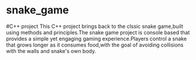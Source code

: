 # snake_game
#C++ project
This C++ project brings back to the clssic snake game,built using methods and principles.The snake game project is console based that provides a simple yet engaging gaming experience.Players control a snake that grows longer as it consumes food,with the goal of avoiding collisions with the walls and snake's own body.
